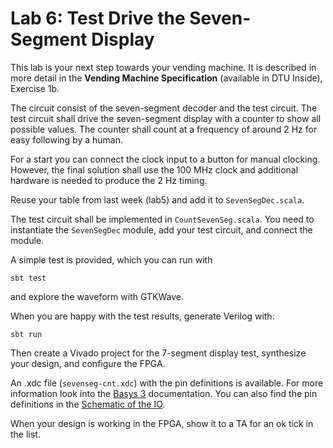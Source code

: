 # Lab 6: Test Drive the Seven-Segment Display

This lab is your next step towards your vending machine.
It is described in  more detail in the **Vending Machine Specification**
(available in DTU Inside), Exercise 1b.

The circuit consist of the seven-segment decoder and the test circuit.
The test circuit shall drive the seven-segment display with a counter
to show all possible values. The counter shall count at a frequency
of around 2 Hz for easy following by a human.

For a start you can connect the clock input to a button for manual
clocking. However, the final solution shall use the 100 MHz clock and additional
hardware is needed to produce the 2 Hz timing.

Reuse your table from last week (lab5) and add it to ```SevenSegDec.scala```.

The test circuit shall be implemented in ```CountSevenSeg.scala```. You need
to instantiate the ```SevenSegDec``` module, add your test circuit,
and connect the module.

A simple test is provided, which you can run with

```
sbt test
```

and explore the waveform with GTKWave.

When you are happy with the test results, generate Verilog with:

```
sbt run
```

Then create a Vivado project for the 7-segment display test, synthesize
your design, and configure the FPGA.

An .xdc file (```sevenseg-cnt.xdc```) with the pin definitions is available.
For more information look into the
[Basys 3](https://reference.digilentinc.com/reference/programmable-logic/basys-3/start?redirect=1)
documentation. You can also find the pin definitions in the
[Schematic of the IO](https://reference.digilentinc.com/basys3/refmanual#basic_io).

When your design is working in the FPGA, show it to a TA for an ok
tick in the list.


